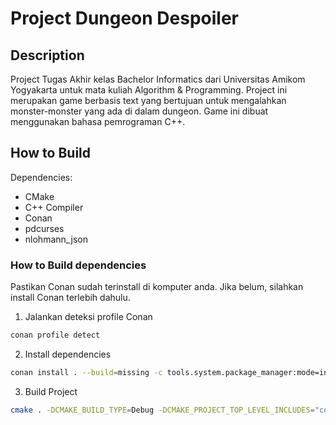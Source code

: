 # Project Dungeon Despoiler

## Description

Project Tugas Akhir kelas Bachelor Informatics dari Universitas Amikom Yogyakarta
untuk mata kuliah Algorithm & Programming. Project ini merupakan game berbasis text yang 
bertujuan untuk mengalahkan monster-monster yang ada di dalam dungeon. 
Game ini dibuat menggunakan bahasa pemrograman C++.

## How to Build

Dependencies:
- CMake
- C++ Compiler
- Conan
- pdcurses
- nlohmann_json

### How to Build dependencies

Pastikan Conan sudah terinstall di komputer anda. Jika belum, silahkan install Conan terlebih dahulu.


1. Jalankan deteksi profile Conan
```bash
conan profile detect
```

2. Install dependencies
```bash
conan install . --build=missing -c tools.system.package_manager:mode=install -c tools.system.package_manager:sudo=True
```

3. Build Project
```bash
cmake . -DCMAKE_BUILD_TYPE=Debug -DCMAKE_PROJECT_TOP_LEVEL_INCLUDES="conan_provider.cmake"
```